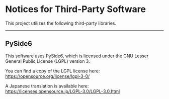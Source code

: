 # Notices for Third-Party Software

This project utilizes the following third-party libraries.

---

## PySide6

This software uses PySide6, which is licensed under the
GNU Lesser General Public License (LGPL) version 3.

You can find a copy of the LGPL license here:
https://opensource.org/license/lgpl-3-0/

A Japanese translation is available here:
https://licenses.opensource.jp/LGPL-3.0/LGPL-3.0.html